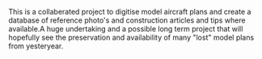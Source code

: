 This is a collaberated project to digitise model aircraft plans and create a database of reference photo's and construction articles and tips where available.A huge undertaking and a possible long term project that will hopefully see the preservation and availability of many "lost" model plans from yesteryear.
